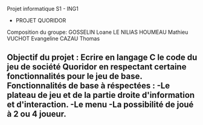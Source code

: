 Projet informatique S1 - ING1
- PROJET QUORIDOR

Composition du groupe:
GOSSELIN Loane
LE NILIAS HOUMEAU Mathieu
VUCHOT Evangeline
CAZAU Thomas

Objectif du projet :
Ecrire en langage C le code du jeu de société Quoridor en respectant certaine fonctionnalités pour le jeu de base.
Fonctionnalités de base à réspectées :
-Le plateau de jeu et de la partie droite d'information et d'interaction.
-Le menu 
-La possibilité de joué à 2 ou 4 joueur.
-

